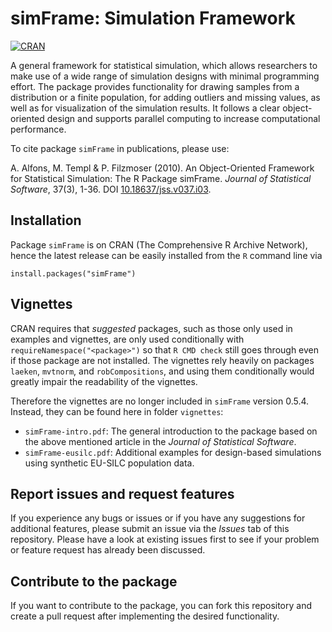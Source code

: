 # simFrame: Simulation Framework

[![CRAN](https://www.R-pkg.org/badges/version/simFrame)](https://CRAN.R-project.org/package=simFrame) 


A general framework for statistical simulation, which allows researchers to make use of a wide range of simulation designs with minimal programming effort.  The package provides functionality for drawing samples from a distribution or a finite population, for adding outliers and missing values, as well as for visualization of the simulation results.  It follows a clear object-oriented design and supports parallel computing to increase computational performance.

To cite package `simFrame` in publications, please use:

A. Alfons, M. Templ & P. Filzmoser (2010). An Object-Oriented Framework for Statistical Simulation: The R Package simFrame. *Journal of Statistical Software*, 37(3), 1-36. DOI [10.18637/jss.v037.i03](https://doi.org/10.18637/jss.v037.i03).


## Installation

Package `simFrame` is on CRAN (The Comprehensive R Archive Network), hence the latest release can be easily installed from the `R` command line via

```
install.packages("simFrame")
```


## Vignettes

CRAN requires that *suggested* packages, such as those only used in examples and vignettes, are only used conditionally with `requireNamespace("<package>")` so that `R CMD check` still goes through even if those package are not installed.  The vignettes rely heavily on packages `laeken`, `mvtnorm`, and `robCompositions`, and using them conditionally would greatly impair the readability of the vignettes.

Therefore the vignettes are no longer included in `simFrame` version 0.5.4.  Instead, they can be found here in folder `vignettes`:

 * `simFrame-intro.pdf`: The general introduction to the package based on the 
   above mentioned article in the *Journal of Statistical Software*.
 * `simFrame-eusilc.pdf`: Additional examples for design-based simulations using    synthetic EU-SILC population data.


## Report issues and request features

If you experience any bugs or issues or if you have any suggestions for additional features, please submit an issue via the *Issues* tab of this repository.  Please have a look at existing issues first to see if your problem or feature request has already been discussed.


## Contribute to the package

If you want to contribute to the package, you can fork this repository and create a pull request after implementing the desired functionality.
